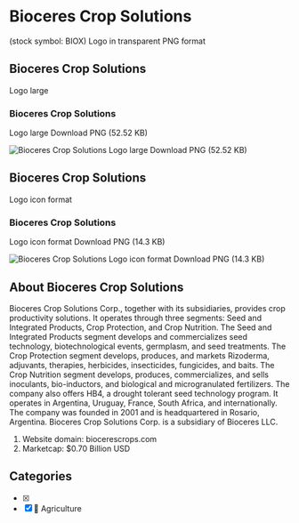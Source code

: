 # Bioceres Crop Solutions
 (stock symbol: BIOX) Logo in transparent PNG format

## Bioceres Crop Solutions
 Logo large

### Bioceres Crop Solutions
 Logo large Download PNG (52.52 KB)

![Bioceres Crop Solutions
 Logo large Download PNG (52.52 KB)](/img/orig/BIOX_BIG-0f3e6e97.png)

## Bioceres Crop Solutions
 Logo icon format

### Bioceres Crop Solutions
 Logo icon format Download PNG (14.3 KB)

![Bioceres Crop Solutions
 Logo icon format Download PNG (14.3 KB)](/img/orig/BIOX-688968dc.png)

## About Bioceres Crop Solutions


Bioceres Crop Solutions Corp., together with its subsidiaries, provides crop productivity solutions. It operates through three segments: Seed and Integrated Products, Crop Protection, and Crop Nutrition. The Seed and Integrated Products segment develops and commercializes seed technology, biotechnological events, germplasm, and seed treatments. The Crop Protection segment develops, produces, and markets Rizoderma, adjuvants, therapies, herbicides, insecticides, fungicides, and baits. The Crop Nutrition segment develops, produces, commercializes, and sells inoculants, bio-inductors, and biological and microgranulated fertilizers. The company also offers HB4, a drought tolerant seed technology program. It operates in Argentina, Uruguay, France, South Africa, and internationally. The company was founded in 2001 and is headquartered in Rosario, Argentina. Bioceres Crop Solutions Corp. is a subsidiary of Bioceres LLC.

1. Website domain: biocerescrops.com
2. Marketcap: $0.70 Billion USD


## Categories
- [x] 
- [x] 🚜 Agriculture
